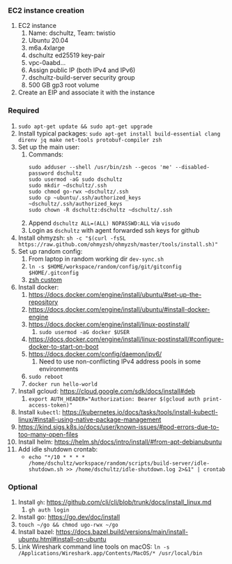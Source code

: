 ### EC2 instance creation
1. EC2 instance
    1. Name: dschultz, Team: twistio
    2. Ubuntu 20.04
    3. m6a.4xlarge
    4. dschultz ed25519 key-pair
    5. vpc-0aabd...
    6. Assign public IP (both IPv4 and IPv6)
    7. dschultz-build-server security group
    8. 500 GB gp3 root volume
2. Create an EIP and associate it with the instance

### Required
1. `sudo apt-get update && sudo apt-get upgrade`
2. Install typical packages: `sudo apt-get install build-essential clang direnv jq make net-tools protobuf-compiler zsh`
3. Set up the main user:
    1. Commands:
        ```shell
        sudo adduser --shell /usr/bin/zsh --gecos 'me' --disabled-password dschultz
        sudo usermod -aG sudo dschultz
        sudo mkdir ~dschultz/.ssh
        sudo chmod go-rwx ~dschultz/.ssh
        sudo cp ~ubuntu/.ssh/authorized_keys ~dschultz/.ssh/authorized_keys
        sudo chown -R dschultz:dschultz ~dschultz/.ssh
        ```
    2. Append `dschultz ALL=(ALL) NOPASSWD:ALL` via `visudo`
    3. Login as `dschultz` with agent forwarded ssh keys for github
4. Install ohmyzsh: `sh -c "$(curl -fsSL https://raw.github.com/ohmyzsh/ohmyzsh/master/tools/install.sh)"`
5. Set up random config:
    1. From laptop in random working dir `dev-sync.sh`
    2. `ln -s $HOME/workspace/random/config/git/gitconfig $HOME/.gitconfig`
    3. [zsh custom](../zsh-custom/README.md)
6. Install docker:
    1. https://docs.docker.com/engine/install/ubuntu/#set-up-the-repository
    2. https://docs.docker.com/engine/install/ubuntu/#install-docker-engine
    3. https://docs.docker.com/engine/install/linux-postinstall/
        1. `sudo usermod -aG docker $USER`
    4. https://docs.docker.com/engine/install/linux-postinstall/#configure-docker-to-start-on-boot
    5. https://docs.docker.com/config/daemon/ipv6/
        1. Need to use non-conflicting IPv4 address pools in some environments
    6. `sudo reboot`
    7. `docker run hello-world`
7. Install gcloud: https://cloud.google.com/sdk/docs/install#deb
    1. `export AUTH_HEADER="Authorization: Bearer $(gcloud auth print-access-token)"`
8. Install `kubectl`: https://kubernetes.io/docs/tasks/tools/install-kubectl-linux/#install-using-native-package-management
9. https://kind.sigs.k8s.io/docs/user/known-issues/#pod-errors-due-to-too-many-open-files
10. Install helm: https://helm.sh/docs/intro/install/#from-apt-debianubuntu
11. Add idle shutdown crontab:
    * `echo "*/10 * * * * /home/dschultz/workspace/random/scripts/build-server/idle-shutdown.sh >> /home/dschultz/idle-shutdown.log 2>&1" | crontab`

### Optional
1. Install `gh`: https://github.com/cli/cli/blob/trunk/docs/install_linux.md
    1. `gh auth login`
2. Install go: https://go.dev/doc/install
3. `touch ~/go && chmod ugo-rwx ~/go`
4. Install bazel: https://docs.bazel.build/versions/main/install-ubuntu.html#install-on-ubuntu
5. Link Wireshark command line tools on macOS:
    `ln -s /Applications/Wireshark.app/Contents/MacOS/* /usr/local/bin`
